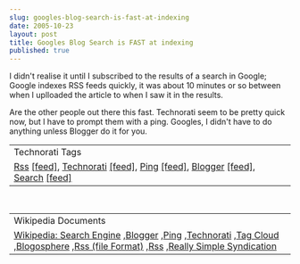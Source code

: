 ```yaml
---
slug: googles-blog-search-is-fast-at-indexing
date: 2005-10-23
layout: post
title: Googles Blog Search is FAST at indexing
published: true
---
```

I didn't realise it until I subscribed to the results of a search in Google;  Google indexes RSS feeds quickly, it was about 10 minutes or so between when I uplloaded the article to when I saw it in the results.<p />Are the other people out there this fast.  Technorati seem to be pretty quick now, but I have to prompt them with a ping.  Googles, I didn't have to do anything unless Blogger do it for you.<p /><table class="TechnoratiHead TagHeader">
<tr><td>Technorati Tags</td></tr>
<tr class="Technorati"><td>
<a href="http://www.technorati.com/tag/Rss" class="Tag" rel="tag">Rss</a> <a href="http://feeds.technorati.com/feed/posts/tag/Rss" class="Tag">[feed]</a>, <a href="http://www.technorati.com/tag/Technorati" class="Tag" rel="tag">Technorati</a> <a href="http://feeds.technorati.com/feed/posts/tag/Technorati" class="Tag">[feed]</a>, <a href="http://www.technorati.com/tag/Ping" class="Tag" rel="tag">Ping</a> <a href="http://feeds.technorati.com/feed/posts/tag/Ping" class="Tag">[feed]</a>, <a href="http://www.technorati.com/tag/Blogger" class="Tag" rel="tag">Blogger</a> <a href="http://feeds.technorati.com/feed/posts/tag/Blogger" class="Tag">[feed]</a>, <a href="http://www.technorati.com/tag/Search" class="Tag" rel="tag">Search</a> <a href="http://feeds.technorati.com/feed/posts/tag/Search" class="Tag">[feed]</a>
</td></tr>
</table><br /><table class="TechnoratiHead TagHeader">
<tr><td>Wikipedia Documents</td></tr>
<tr class="Technorati"><td>
<a href="http://en.wikipedia.org/wiki/Search_engine">Wikipedia: Search Engine</a> ,<a href="http://en.wikipedia.org/wiki/Blogger">Blogger</a> ,<a href="http://en.wikipedia.org/wiki/Ping">Ping</a> ,<a href="http://en.wikipedia.org/wiki/Technorati">Technorati</a> ,<a href="http://en.wikipedia.org/wiki/Tag_cloud">Tag Cloud</a> ,<a href="http://en.wikipedia.org/wiki/Blogosphere">Blogosphere</a> ,<a href="http://en.wikipedia.org/wiki/RSS_(protocol)">Rss (file Format)</a> ,<a href="http://en.wikipedia.org/wiki/RSS">Rss</a> ,<a href="http://en.wikipedia.org/wiki/Really_Simple_Syndication">Really Simple Syndication</a>
</td></tr>
</table><div class="blogger-post-footer"><img class="posterous_download_image" src="https://blogger.googleusercontent.com/tracker/8109338-113008561537327041?l=www.kinlan.co.uk%2Findex.html" height="1" alt="" width="1" /></div>


